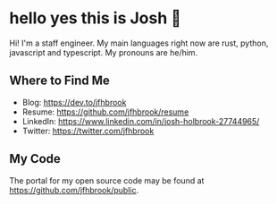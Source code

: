 # hello yes this is Josh 👋

Hi! I'm a staff engineer. My main languages right now are rust, python, javascript and typescript. My pronouns are he/him.

## Where to Find Me

* Blog: <https://dev.to/jfhbrook>
* Resume: <https://github.com/jfhbrook/resume>
* LinkedIn: <https://www.linkedin.com/in/josh-holbrook-27744965/>
* Twitter: <https://twitter.com/jfhbrook>

## My Code

The portal for my open source code may be found at
<https://github.com/jfhbrook/public>.
